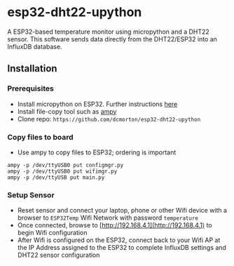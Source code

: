 # esp32-dht22-upython
A ESP32-based temperature monitor using micropython and a DHT22 sensor. This software sends data directly from the DHT22/ESP32 into an InfluxDB database.

## Installation
### Prerequisites
- Install micropython on ESP32. Further instructions [here](http://docs.micropython.org/en/latest/esp32/tutorial/intro.html)
- Install file-copy tool such as [ampy](https://pypi.org/project/adafruit-ampy/)
- Clone repo: `https://github.com/dcmorton/esp32-dht22-upython`

### Copy files to board
- Use ampy to copy files to ESP32; ordering is important
```
ampy -p /dev/ttyUSB0 put configmgr.py
ampy -p /dev/ttyUSB0 put wifimgr.py
ampy -p /dev/ttyUSB put main.py
```

### Setup Sensor
- Reset sensor and connect your laptop, phone or other Wifi device with a browser to `ESP32Temp` Wifi Network with password `temperature`
- Once connected, browse to [http://192.168.4.1](http://192.168.4.1) to begin Wifi configuration
- After Wifi is configured on the ESP32, connect back to your Wifi AP at the IP Address assigned to the ESP32 to complete InfluxDB settings and DHT22 sensor configuration
